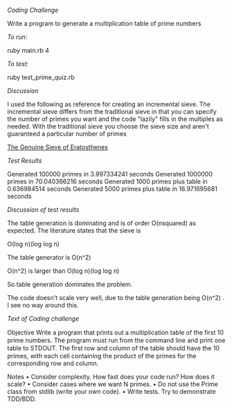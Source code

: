 *Coding Challenge*

Write a program to generate a multiplication table of prime numbers

*To run:*

ruby main.rb 4                                                                             

*To test:*

ruby test_prime_quiz.rb


*Discussion*

I used the following as reference for creating an incremental sieve.
The incremental sieve differs from the traditional sieve in that you can
specify the number of primes you want and the code "lazily" fills in the multiples as needed. With the traditional sieve you choose the sieve size and aren't guaranteed a particular number of primes

[The Genuine Sieve of Eratosthenes](http://www.cs.hmc.edu/~oneill/papers/Sieve-JFP.pdf)

*Test Results*

Generated 100000 primes in 3.997334241 seconds
Generated 1000000 primes in 70.040366216 seconds
Generated 1000 primes plus table in 0.636984514 seconds
Generated 5000 primes plus table in 16.971695681 seconds

*Discussion of test results*

The table generation is dominating and is of order O(nsquared) as expected. The literature states that the sieve is 

O(log n)(log log n)

The table generator is O(n^2)

O(n^2) is larger than O(log n)(log log n) 

So table generation dominates the problem.

The code doesn't scale very well, due to the table generation being O(n^2) . I see no way around this.

*Text of Coding challenge*

Objective
Write a program that prints out a multiplication table of the ﬁrst 10 prime
numbers.
The program must run from the command line and print one table to
STDOUT.
The ﬁrst row and column of the table should have the 10 primes, with
each cell containing the product of the primes for the corresponding row and
column.

Notes
• Consider complexity. How fast does your code run? How does it scale?
• Consider cases where we want N primes.
• Do not use the Prime class from stdlib (write your own code).
• Write tests. Try to demonstrate TDD/BDD.


